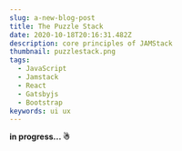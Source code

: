```yaml
---
slug: a-new-blog-post
title: The Puzzle Stack
date: 2020-10-18T20:16:31.482Z
description: core principles of JAMStack
thumbnail: puzzlestack.png
tags:
  - JavaScript
  - Jamstack
  - React
  - Gatsbyjs
  - Bootstrap
keywords: ui ux
---
```


**in progress... ☃︎**
